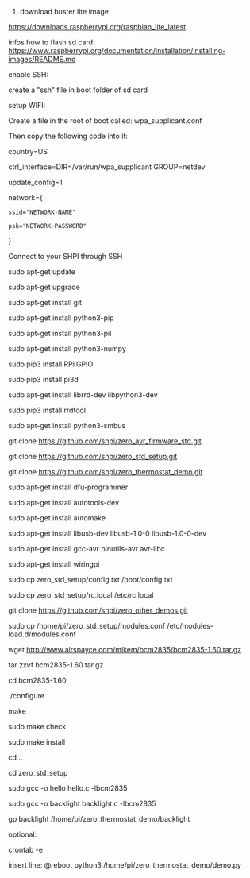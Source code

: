1. download buster lite image

https://downloads.raspberrypi.org/raspbian_lite_latest

infos how to flash sd card: https://www.raspberrypi.org/documentation/installation/installing-images/README.md


enable SSH:

create a "ssh" file in boot folder of sd card


setup WIFI:

Create a file in the root of boot called: wpa_supplicant.conf

Then copy the following code into it:

country=US

ctrl_interface=DIR=/var/run/wpa_supplicant GROUP=netdev

update_config=1


network={

    ssid="NETWORK-NAME"

    psk="NETWORK-PASSWORD"

}


Connect to your SHPI through SSH


sudo apt-get update

sudo apt-get upgrade

sudo apt-get install git

sudo apt-get install python3-pip

sudo apt-get install python3-pil

sudo apt-get install python3-numpy

sudo pip3 install RPi.GPIO

sudo pip3 install pi3d

sudo apt-get install librrd-dev libpython3-dev

sudo pip3 install rrdtool

sudo apt-get install python3-smbus

git clone https://github.com/shpi/zero_avr_firmware_std.git

git clone https://github.com/shpi/zero_std_setup.git

git clone https://github.com/shpi/zero_thermostat_demo.git

sudo apt-get install dfu-programmer

sudo apt-get install autotools-dev

sudo apt-get install automake

sudo apt-get install libusb-dev libusb-1.0-0 libusb-1.0-0-dev

sudo apt-get install gcc-avr binutils-avr avr-libc

sudo apt-get install wiringpi

sudo cp zero_std_setup/config.txt /boot/config.txt

sudo cp zero_std_setup/rc.local /etc/rc.local

git clone https://github.com/shpi/zero_other_demos.git


sudo cp /home/pi/zero_std_setup/modules.conf /etc/modules-load.d/modules.conf

wget http://www.airspayce.com/mikem/bcm2835/bcm2835-1.60.tar.gz

tar zxvf bcm2835-1.60.tar.gz

cd bcm2835-1.60

./configure

make

sudo make check

sudo make install

cd ..

cd zero_std_setup

sudo gcc -o hello hello.c -lbcm2835

sudo gcc -o backlight backlight.c -lbcm2835

gp backlight /home/pi/zero_thermostat_demo/backlight

optional:

crontab -e

insert line: @reboot python3 /home/pi/zero_thermostat_demo/demo.py

